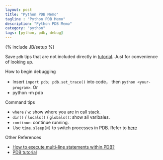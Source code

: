 ```yaml
---
layout: post
title: "Python PDB Memo"
tagline : "Python PDB Memo"
description: "Python PDB Memo"
category: "python"
tags: [python, pdb, debug]
---
```

{% include JB/setup %}

Save `pdb` tips that are not included directly in [tutorial](http://pythonconquerstheuniverse.wordpress.com/2009/09/10/debugging-in-python/). Just for convenience of looking up.

How to begin debugging

* Insert `import pdb; pdb.set_trace()` into code， then `python <your-program>`. Or
* python -m pdb <your-program>

Command tips

* `where` / `w`: show where you are in call stack.
* `dir()` / `locals()` / `globals()`: show all varibales.
* `continue`: continue running.
* Use `time.sleep(N)` to switch processes in PDB. Refer to [here](http://stackoverflow.com/questions/12219231/how-to-switch-between-processes-in-pdb)

Other References

* [How to execute multi-line statements within PDB?](http://stackoverflow.com/questions/5967241/how-to-execute-multi-line-statements-within-pythons-own-debugger-pdb)
* [PDB tutorial](http://pythonconquerstheuniverse.wordpress.com/2009/09/10/debugging-in-python/)
